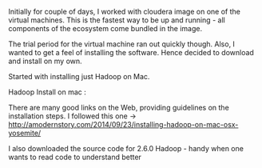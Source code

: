 Initially for couple of days, I worked with cloudera image on one of the virtual machines. This is the fastest way to be up and running - all components of the ecosystem come bundled in the image.

The trial period for the virtual machine ran out quickly though. Also, I wanted to get a feel of installing the software. Hence decided to download and install on my own.

Started with installing just Hadoop on Mac.

Hadoop Install on mac :

There are many good links on the Web, providing guidelines on the installation steps. 
I followed this one -> http://amodernstory.com/2014/09/23/installing-hadoop-on-mac-osx-yosemite/

I also downloaded the source code for 2.6.0 Hadoop - handy when one wants to read code to understand better
